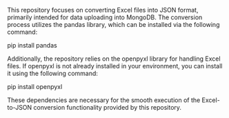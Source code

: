 This repository focuses on converting Excel files into JSON format, primarily intended for data uploading into MongoDB. The conversion process utilizes the pandas library, which can be installed via the following command:

pip install pandas

Additionally, the repository relies on the openpyxl library for handling Excel files. If openpyxl is not already installed in your environment, you can install it using the following command:

pip install openpyxl

These dependencies are necessary for the smooth execution of the Excel-to-JSON conversion functionality provided by this repository.